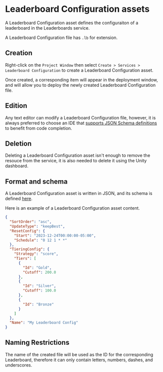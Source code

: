 # Leaderboard Configuration assets

A Leaderboard Configuration asset defines the configuraiton of a leaderboard in the Leaderboards service.

A Leaderboard Configuration file has `.lb` for extension.

## Creation

Right-click on the `Project Window` then select `Create > Services > Leaderboard Configuration` to create a Leaderboard Configuration asset.

Once created, a corresponding item will appear in the deployment window, and will allow you to deploy the newly created Leaderboard Configuration file.

## Edition

Any text editor can modify a Leaderboard Configuration file, however, it is always preferred to choose an IDE that [supports JSON Schema definitions](https://json-schema.org/implementations#editors) to benefit from code completion.

## Deletion

Deleting a Leaderboard Configuration asset isn't enough to remove the resouce from the service, it is also needed to delete it using the Unity dashboard.

## Format and schema

A Leaderboard Configuration asset is written in JSON, and its schema is defined [here](https://ugs-config-schemas.unity3d.com/v1/leaderboards.schema.json).

Here is an example of a Leaderboard Configuration asset content.

```json
{
  "SortOrder": "asc",
  "UpdateType": "keepBest",
  "ResetConfig": {
    "Start": "2023-12-24T00:00:00-05:00",
    "Schedule": "0 12 1 * *"
  },
  "TieringConfig": {
    "Strategy": "score",
    "Tiers": [
      {
        "Id": "Gold",
        "Cutoff": 200.0
      },
      {
        "Id": "Silver",
        "Cutoff": 100.0
      },
      {
        "Id": "Bronze"
      }
    ]
  },
  "Name": "My Leaderboard Config"
}
```

## Naming Restrictions

The name of the created file will be used as the ID for the corresponding Leaderboard, therefore it can only contain letters, numbers, dashes, and underscores.
